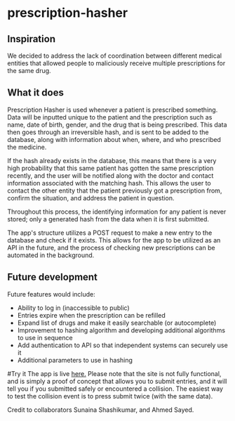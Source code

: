 # prescription-hasher

## Inspiration
We decided to address the lack of coordination between different medical entities that allowed people to maliciously receive multiple prescriptions for the same drug.

## What it does
Prescription Hasher is used whenever a patient is prescribed something. Data will be inputted unique to the patient and the prescription such as name, date of birth, gender, and the drug that is being prescribed. This data then goes through an irreversible hash, and is sent to be added to the database, along with information about when, where, and who prescribed the medicine.

If the hash already exists in the database, this means that there is a very high probability that this same patient has gotten the same prescription recently, and the user will be notified along with the doctor and contact information associated with the matching hash. This allows the user to contact the other entity that the patient previously got a prescription from, confirm the situation, and address the patient in question.

Throughout this process, the identifying information for any patient is never stored; only a generated hash from the data when it is first submitted.

The app's structure utilizes a POST request to make a new entry to the database and check if it exists. This allows for the app to be utilized as an API in the future, and the process of checking new prescriptions can be automated in the background.

## Future development
Future features would include:
- Ability to log in (inaccessible to public)
- Entries expire when the prescription can be refilled
- Expand list of drugs and make it easily searchable (or autocomplete)
- Improvement to hashing algorithm and developing additional algorithms to use in sequence
- Add authentication to API so that independent systems can securely use it
- Additional parameters to use in hashing

#Try it
The app is live [here.](http://prescription-hasher.azurewebsites.net/new_entry.html)
Please note that the site is not fully functional, and is simply a proof of concept that allows you to submit entries, and it will tell you if you submitted safely or encountered a collision. The easiest way to test the collision event is to press submit twice (with the same data).

Credit to collaborators Sunaina Shashikumar, and Ahmed Sayed.

